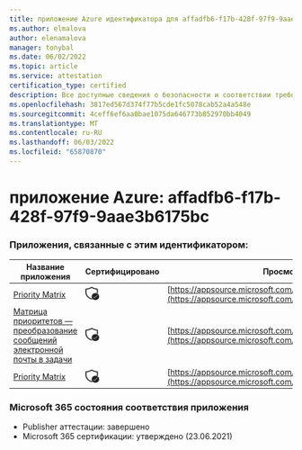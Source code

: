 ```yaml
---
title: приложение Azure идентификатора для affadfb6-f17b-428f-97f9-9aae3b6175bc
ms.author: elmalova
author: elenamalova
manager: tonybal
ms.date: 06/02/2022
ms.topic: article
ms.service: attestation
certification_type: certified
description: Все доступные сведения о безопасности и соответствии требованиям для affadfb6-f17b-428f-97f9-9aae3b6175bc.
ms.openlocfilehash: 3817ed567d374f77b5cde1fc5078cab52a4a548e
ms.sourcegitcommit: 4ceff6ef6aa0bae1075da646773b852970bb4049
ms.translationtype: MT
ms.contentlocale: ru-RU
ms.lasthandoff: 06/03/2022
ms.locfileid: "65870870"
---
```

# <a name="azure-app-id-affadfb6-f17b-428f-97f9-9aae3b6175bc"></a>приложение Azure: affadfb6-f17b-428f-97f9-9aae3b6175bc


### <a name="apps-associated-with-this-id"></a>Приложения, связанные с этим идентификатором:
| **Название приложения** | **Сертифицировано** | **Просмотр в AppSource** |
|--------------|---------------|-----------------------|
| [Priority Matrix](../forward/WA104382005.md) | <img alt="Certified application badge" src="../media/certified-badge.png" height="25" width="25" /> | [https://appsource.microsoft.com/product/office/WA104382005](https://appsource.microsoft.com/product/office/WA104382005) |
| [Матрица приоритетов — преобразование сообщений электронной почты в задачи](../forward/WA104381735.md) | <img alt="Certified application badge" src="../media/certified-badge.png" height="25" width="25" /> | [https://appsource.microsoft.com/product/office/WA104381735](https://appsource.microsoft.com/product/office/WA104381735) |
| [Priority Matrix](../forward/appfluenceinc.m_pm_msft.md) | <img alt="Certified application badge" src="../media/certified-badge.png" height="25" width="25" /> | [https://appsource.microsoft.com/product/office/appfluenceinc.m_pm_msft](https://appsource.microsoft.com/product/office/appfluenceinc.m_pm_msft) |

### <a name="microsoft-365-app-compliance-status"></a>Microsoft 365 состояния соответствия приложения
- Publisher аттестации: завершено
- Microsoft 365 сертификации: утверждено (23.06.2021)

